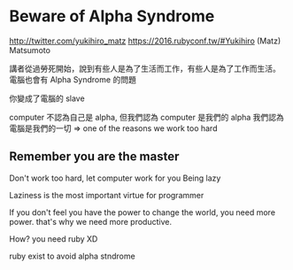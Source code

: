 # Beware of Alpha Syndrome
http://twitter.com/yukihiro_matz
https://2016.rubyconf.tw/#Yukihiro (Matz) Matsumoto

講者從過勞死開始，說到有些人是為了生活而工作，有些人是為了工作而生活。
電腦也會有 Alpha Syndrome 的問題

你變成了電腦的 slave

computer 不認為自己是 alpha, 但我們認為 computer 是我們的 alpha
我們認為電腦是我們的一切 => one of the reasons we work too hard

## Remember you are the master 

Don't work too hard, let computer work for you
Being lazy 

Laziness is the most important virtue for programmer

If you don't feel you have the power to change the world, you need more power.
that's why we need more productive.


How? you need ruby XD

ruby exist to avoid alpha stndrome